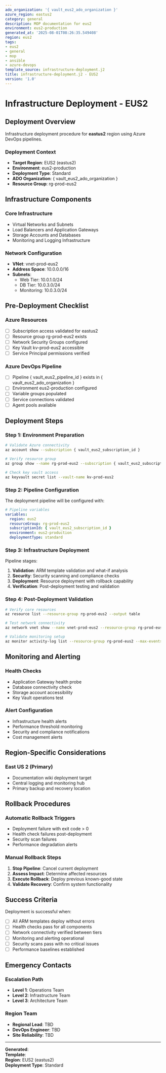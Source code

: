```yaml
---
ado_organization: '{ vault_eus2_ado_organization }'
azure_region: eastus2
category: general
description: MOP documentation for eus2
environment: eus2-production
generated_at: '2025-08-01T08:26:35.549408'
region: eus2
tags:
- eus2
- general
- mop
- ansible
- azure-devops
template_source: infrastructure-deployment.j2
title: infrastructure-deployment.j2 - EUS2
version: '1.0'
---
```


# Infrastructure Deployment - EUS2

## Deployment Overview

Infrastructure deployment procedure for **eastus2** region using Azure DevOps pipelines.

### Deployment Context

- **Target Region**: EUS2 (eastus2)
- **Environment**: eus2-production
- **Deployment Type**: Standard
- **ADO Organization**: { vault_eus2_ado_organization }
- **Resource Group**: rg-prod-eus2

## Infrastructure Components

### Core Infrastructure
- Virtual Networks and Subnets
- Load Balancers and Application Gateways  
- Storage Accounts and Databases
- Monitoring and Logging Infrastructure

### Network Configuration
- **VNet**: vnet-prod-eus2
- **Address Space**: 10.0.0.0/16
- **Subnets**:
  - Web Tier: 10.0.1.0/24
  - DB Tier: 10.0.3.0/24
  - Monitoring: 10.0.3.0/24

## Pre-Deployment Checklist

### Azure Resources
- [ ] Subscription access validated for eastus2
- [ ] Resource group rg-prod-eus2 exists
- [ ] Network Security Groups configured
- [ ] Key Vault kv-prod-eus2 accessible
- [ ] Service Principal permissions verified

### Azure DevOps Pipeline
- [ ] Pipeline { vault_eus2_pipeline_id } exists in { vault_eus2_ado_organization }
- [ ] Environment eus2-production configured
- [ ] Variable groups populated
- [ ] Service connections validated
- [ ] Agent pools available

## Deployment Steps

### Step 1: Environment Preparation

```bash
# Validate Azure connectivity
az account show --subscription { vault_eus2_subscription_id }

# Verify resource group
az group show --name rg-prod-eus2 --subscription { vault_eus2_subscription_id }

# Check key vault access
az keyvault secret list --vault-name kv-prod-eus2
```

### Step 2: Pipeline Configuration

The deployment pipeline will be configured with:

```yaml
# Pipeline variables
variables:
  region: eus2
  resourceGroup: rg-prod-eus2
  subscriptionId: { vault_eus2_subscription_id }
  environment: eus2-production
  deploymentType: standard
```

### Step 3: Infrastructure Deployment

Pipeline stages:
1. **Validation**: ARM template validation and what-if analysis
2. **Security**: Security scanning and compliance checks
3. **Deployment**: Resource deployment with rollback capability
4. **Verification**: Post-deployment testing and validation

### Step 4: Post-Deployment Validation

```bash
# Verify core resources
az resource list --resource-group rg-prod-eus2 --output table

# Test network connectivity
az network vnet show --name vnet-prod-eus2 --resource-group rg-prod-eus2

# Validate monitoring setup
az monitor activity-log list --resource-group rg-prod-eus2 --max-events 5
```

## Monitoring and Alerting

### Health Checks
- Application Gateway health probe
- Database connectivity check  
- Storage account accessibility
- Key Vault operations test

### Alert Configuration
- Infrastructure health alerts
- Performance threshold monitoring
- Security and compliance notifications
- Cost management alerts

## Region-Specific Considerations

### East US 2 (Primary)
- Documentation wiki deployment target
- Central logging and monitoring hub
- Primary backup and recovery location

## Rollback Procedures

### Automatic Rollback Triggers
- Deployment failure with exit code > 0
- Health check failures post-deployment
- Security scan failures
- Performance degradation alerts

### Manual Rollback Steps
1. **Stop Pipeline**: Cancel current deployment
2. **Assess Impact**: Determine affected resources
3. **Execute Rollback**: Deploy previous known-good state
4. **Validate Recovery**: Confirm system functionality

## Success Criteria

Deployment is successful when:
- [ ] All ARM templates deploy without errors
- [ ] Health checks pass for all components
- [ ] Network connectivity verified between tiers
- [ ] Monitoring and alerting operational
- [ ] Security scans pass with no critical issues
- [ ] Performance baselines established

## Emergency Contacts

### Escalation Path
- **Level 1**: Operations Team
- **Level 2**: Infrastructure Team  
- **Level 3**: Architecture Team

### Region Team
- **Regional Lead**: TBD
- **DevOps Engineer**: TBD
- **Site Reliability**: TBD

---

**Generated**:   
**Template**:   
**Region**: EUS2 (eastus2)  
**Deployment Type**: Standard